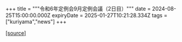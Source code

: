 +++
title = """令和6年定例会9月定例会議（2日目）"""
date = 2024-08-25T15:00:00.000Z
expiryDate = 2025-01-27T10:21:28.334Z
tags = ["kuriyama","news"]
+++


[[source]](https://www.town.kuriyama.hokkaido.jp/site/gikai/28615.html)
